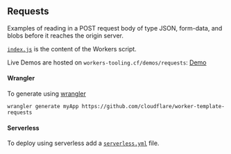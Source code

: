 ## Requests

Examples of reading in a POST request body of type JSON, form-data, and blobs before it reaches the origin server.

[`index.js`](https://github.com/ashleygwilliams/worker-template-requests/blob/master/index.js) is the content of the Workers script.

Live Demos are hosted on `workers-tooling.cf/demos/requests`:
[Demo](http://workers-tooling.cf/demos/requests/)

#### Wrangler
To generate using [wrangler](https://github.com/cloudflare/wrangler)

```
wrangler generate myApp https://github.com/cloudflare/worker-template-requests
```

#### Serverless
To deploy using serverless add a [`serverless.yml`](https://serverless.com/framework/docs/providers/cloudflare/) file.
